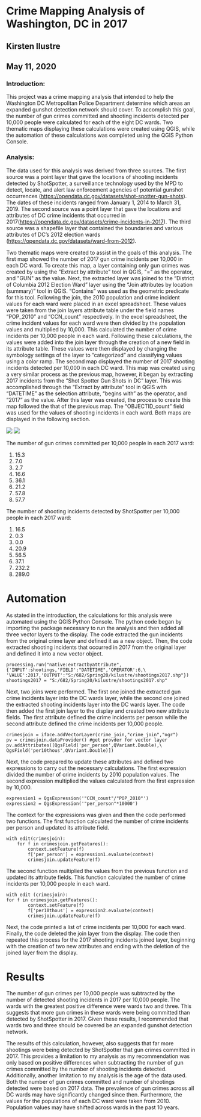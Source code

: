 # Crime Mapping Analysis of Washington, DC in 2017
## Kirsten Ilustre
## May 11, 2020

### Introduction: 
This project was a crime mapping analysis that intended to help the Washington DC Metropolitan Police Department determine which areas an expanded gunshot detection network should cover. To accomplish this goal, the number of gun crimes committed and shooting incidents detected per 10,000 people were calculated for each of the eight DC wards. Two thematic maps displaying these calculations were created using QGIS, while the automation of these calculations was completed using the QGIS Python Console. 

### Analysis:
The data used for this analysis was derived from three sources. The first source was a point layer that gave the locations of shooting incidents detected by ShotSpotter, a surveillance technology used by the MPD to detect, locate, and alert law enforcement agencies of potential gunshot occurrences (https://opendata.dc.gov/datasets/shot-spotter-gun-shots). The dates of these incidents ranged from January 1, 2014 to March 31, 2019. The second source was a point layer that gave the locations and attributes of DC crime incidents that occurred in 2017(https://opendata.dc.gov/datasets/crime-incidents-in-2017). The third source was a shapefile layer that contained the boundaries and various attributes of DC’s 2012 election wards (https://opendata.dc.gov/datasets/ward-from-2012).

Two thematic maps were created to assist in the goals of this analysis. The first map showed the number of 2017 gun crime incidents per 10,000 in each DC ward. To create this map, a layer containing only gun crimes was created by using the "Extract by attribute" tool in QGIS, "=" as the operator, and "GUN" as the value. Next, the extracted layer was joined to the “District of Columbia 2012 Election Ward” layer using the “Join attributes by location (summary)” tool in QGIS. “Contains” was used as the geometric predicate for this tool. Following the join, the 2010 population and crime incident values for each ward were placed in an excel spreadsheet. These values were taken from the join layers attribute table under the field names “POP_2010” and “CCN_count” respectively. In the excel spreadsheet, the crime incident values for each ward were then divided by the population values and multiplied by 10,000. This calculated the number of crime incidents per 10,000 people in each ward. Following these calculations, the values were added into the join layer through the creation of a new field in its attribute table. These values were then displayed by changing the symbology settings of the layer to “categorized” and classifying values using a color ramp. The second map displayed the number of 2017 shooting incidents detected per 10,000 in each DC ward. This map was created using a very similar process as the previous map, however, it began by extracting 2017 incidents from the “Shot Spotter Gun Shots in DC” layer. This was accomplished through the “Extract by attribute” tool in QGIS with “DATETIME” as the selection attribute, “begins with” as the operator, and “2017” as the value. After this layer was created, the process to create this map followed the that of the previous map. The “OBJECTID_count” field was used for the values of shooting incidents in each ward. Both maps are displayed in the following section. 

![](CrimeIncidents2017.jpeg)
![](ShootingIncidents2017.jpeg)

The number of gun crimes committed per 10,000 people in each 2017 ward:
1. 15.3
2. 7.0
3. 2.7
4. 16.6
5. 36.1
6. 21.2
7. 57.8
8. 57.7

The number of shooting incidents detected by ShotSpotter per 10,000 people in each 2017 ward:
1. 16.5
2. 0.3
3. 0.0
4. 20.9
5. 56.5
6. 37.1
7. 232.2
8. 289.0

# Automation

As stated in the introduction, the calculations for this analysis were automated using the QGIS Python Console. The python code began by importing the package necessary to run the analysis and then added all three vector layers to the display. The code extracted the gun incidents from the original crime layer and defined it as a new object. Then, the code extracted shooting incidents that occurred in 2017 from the original layer and defined it into a new vector object.
```
processing.run("native:extractbyattribute",{'INPUT':shootings,'FIELD':"DATETIME",'OPERATOR':6,\
'VALUE':2017,'OUTPUT':"S:/682/Spring20/kilustre/shootings2017.shp"})
shootings2017 = "S:/682/Spring20/kilustre/shootings2017.shp"
```
Next, two joins were performed. The first one joined the extracted gun crime incidents layer into the DC wards layer, while the second one joined the extracted shooting incidents layer into the DC wards layer. The code then added the first join layer to the display and created two new attribute fields. The first attribute defined the crime incidents per person while the second attribute defined the crime incidents per 10,000 people. 
```
crimesjoin = iface.addVectorLayer(crime_join,"crime_join","ogr")
pv = crimesjoin.dataProvider() #get provder for vector layer
pv.addAttributes([QgsField('per_person',QVariant.Double),\
QgsField('per10thous',QVariant.Double)]) 
```
Next, the code prepared to update these attributes and defined two expressions to carry out the necessary calculations. The first expression divided the number of crime incidents by 2010 population values. The second expression multiplied the values calculated from the first expression by 10,000.
```
expression1 = QgsExpression('"CCN_count"/"POP_2010"')
expression2 = QgsExpression('"per_person"*10000')
```
The context for the expressions was given and then the code performed two functions. The first function calculated the number of crime incidents per person and updated its attribute field. 
```
with edit(crimesjoin):
    for f in crimesjoin.getFeatures():
        context.setFeature(f)
        f['per_person'] = expression1.evaluate(context)
        crimesjoin.updateFeature(f)
```
The second function multiplied the values from the previous function and updated its attribute fields. This function calculated the number of crime incidents per 10,000 people in each ward. 
```
with edit (crimesjoin):
for f in crimesjoin.getFeatures():
        context.setFeature(f)
        f['per10thous'] = expression2.evaluate(context)
        crimesjoin.updateFeature(f)
```
Next, the code printed a list of crime incidents per 10,000 for each ward. Finally, the code deleted the join layer from the display.  The code then repeated this process for the 2017 shooting incidents joined layer, beginning with the creation of two new attributes and ending with the deletion of the joined layer from the display.

# Results
The number of gun crimes per 10,000 people was subtracted by the number of detected shooting incidents in 2017 per 10,000 people. The wards with the greatest positive difference were wards two and three. This suggests that more gun crimes in these wards were being committed than detected by ShotSpotter in 2017. Given these results, I recommended that wards two and three should be covered be an expanded gunshot detection network. 

The results of this calculation, however, also suggests that far more shootings were being detected by ShotSpotter that gun crimes committed in 2017. This provides a limitation to my analysis as my recommendation was only based on positive differences when subtracting the number of gun crimes committed by the number of shooting incidents detected. Additionally, another limitation to my analysis is the age of the data used. Both the number of gun crimes committed and number of shootings detected were based on 2017 data. The prevalence of gun crimes across all DC wards may have significantly changed since then. Furthermore, the values for the populations of each DC ward were taken from 2010. Population values may have shifted across wards in the past 10 years.
